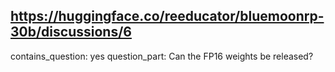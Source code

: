 ## https://huggingface.co/reeducator/bluemoonrp-30b/discussions/6

contains_question: yes
question_part: Can the FP16 weights be released?